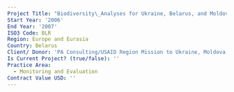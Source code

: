 ```yaml
---
Project Title: "Biodiversity\_Analyses for Ukraine, Belarus, and Moldova"
Start Year: '2006'
End Year: '2007'
ISO3 Code: BLR
Region: Europe and Eurasia
Country: Belarus
Client/ Donor: 'PA Consulting/USAID Region Mission to Ukraine, Moldova,and Belarus'
Is Current Project? (true/false): ''
Practice Area:
  - Monitoring and Evaluation
Contract Value USD: ''
---
```

